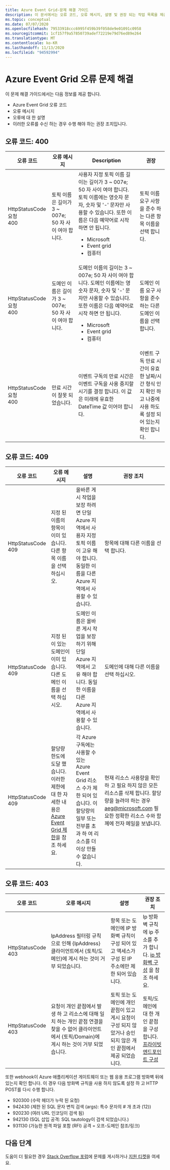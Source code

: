 ```yaml
---
title: Azure Event Grid-문제 해결 가이드
description: 이 문서에서는 오류 코드, 오류 메시지, 설명 및 권장 되는 작업 목록을 제공 합니다.
ms.topic: conceptual
ms.date: 07/07/2020
ms.openlocfilehash: 79533918ccc6995f459b39f058de9e01091c0958
ms.sourcegitcommit: 1cf157f9a57850739adef72219e79d76ed89e264
ms.translationtype: MT
ms.contentlocale: ko-KR
ms.lasthandoff: 11/13/2020
ms.locfileid: "94592994"
---
```

# <a name="troubleshoot-azure-event-grid-errors"></a>Azure Event Grid 오류 문제 해결
이 문제 해결 가이드에서는 다음 정보를 제공 합니다. 

- Azure Event Grid 오류 코드
- 오류 메시지
- 오류에 대 한 설명
- 이러한 오류를 수신 하는 경우 수행 해야 하는 권장 조치입니다. 

## <a name="error-code-400"></a>오류 코드: 400
| 오류 코드 | 오류 메시지 | Description | 권장 |
| ---------- | ------------- | ----------- | -------------- | 
| HttpStatusCode 요청<br/>400 | 토픽 이름은 길이가 3 ~ 007e; 50 자 사이 여야 합니다. | 사용자 지정 토픽 이름 길이는 길이가 3 ~ 007e; 50 자 사이 여야 합니다. 토픽 이름에는 영숫자 문자, 숫자 및 '-' 문자만 사용할 수 있습니다. 또한 이름은 다음 예약어로 시작 하면 안 됩니다. <ul><li>Microsoft</li><li>Event grid</li><li>컴퓨터</li></ul> | 토픽 이름 요구 사항을 준수 하는 다른 항목 이름을 선택 합니다. |
| HttpStatusCode 요청<br/>400 | 도메인 이름은 길이가 3 ~ 007e; 50 자 사이 여야 합니다. | 도메인 이름의 길이는 3 ~ 007e; 50 자 사이 여야 합니다. 도메인 이름에는 영숫자 문자, 숫자 및 '-' 문자만 사용할 수 있습니다. 또한 이름은 다음 예약어로 시작 하면 안 됩니다.<ul><li>Microsoft</li><li>Event grid</li><li>컴퓨터</li> | 도메인 이름 요구 사항을 준수 하는 다른 도메인 이름을 선택 합니다. |
| HttpStatusCode 요청<br/>400 | 만료 시간이 잘못 되었습니다. | 이벤트 구독의 만료 시간은 이벤트 구독을 사용 중지할 시기를 결정 합니다. 이 값은 미래에 유효한 DateTime 값 이어야 합니다.| 이벤트 구독 만료 시간이 유효한 날짜/시간 형식 인지 확인 하 고 나중에 사용 하도록 설정 되어 있는지 확인 합니다. |

## <a name="error-code-409"></a>오류 코드: 409
| 오류 코드 | 오류 메시지 | 설명 | 권장 조치 |
| ---------- | ------------- | ----------- | -------------- | 
| HttpStatusCode <br/>409 | 지정 된 이름의 항목이 이미 있습니다. 다른 항목 이름을 선택 하십시오.   | 올바른 게시 작업을 보장 하려면 단일 Azure 지역에서 사용자 지정 토픽 이름이 고유 해야 합니다. 동일한 이름을 다른 Azure 지역에서 사용할 수 있습니다. | 항목에 대해 다른 이름을 선택 합니다. |
| HttpStatusCode <br/> 409 | 지정 된이 있는 도메인이 이미 있습니다. 다른 도메인 이름을 선택 하십시오. | 도메인 이름은 올바른 게시 작업을 보장 하기 위해 단일 Azure 지역에서 고유 해야 합니다. 동일한 이름을 다른 Azure 지역에서 사용할 수 있습니다. | 도메인에 대해 다른 이름을 선택 하십시오. |
| HttpStatusCode<br/>409 | 할당량 한도에 도달 했습니다. 이러한 제한에 대 한 자세한 내용은 [Azure Event Grid 제한](../azure-resource-manager/management/azure-subscription-service-limits.md#event-grid-limits)을 참조 하세요.  | 각 Azure 구독에는 사용할 수 있는 Azure Event Grid 리소스 수가 제한 되어 있습니다. 이 할당량의 일부 또는 전부를 초과 하 여 리소스를 더 이상 만들 수 없습니다. |    현재 리소스 사용량을 확인 하 고 필요 하지 않은 모든 리소스를 삭제 합니다. 할당량을 늘려야 하는 경우 [aeg@microsoft.com](mailto:aeg@microsoft.com) 필요한 정확한 리소스 수와 함께에 전자 메일을 보냅니다. |

## <a name="error-code-403"></a>오류 코드: 403

| 오류 코드 | 오류 메시지 | 설명 | 권장 조치 |
| ---------- | ------------- | ----------- | ------------------ |
| HttpStatusCode <br/>403 | IpAddress 필터링 규칙으로 인해 {IpAddress} 클라이언트에서 {토픽/도메인}에 게시 하는 것이 거부 되었습니다. | 항목 또는 도메인에 IP 방화벽 규칙이 구성 되어 있고 액세스가 구성 된 IP 주소에만 제한 되어 있습니다. | Ip 방화벽 규칙에 ip 주소를 추가 합니다. [ip 방화벽 구성](configure-firewall.md) 을 참조 하세요. |
| HttpStatusCode <br/> 403 | 요청이 개인 끝점에서 발생 하 고 리소스에 대해 일치 하는 개인 끝점 연결을 찾을 수 없어 클라이언트에서 {토픽/Domain}에 게시 하는 것이 거부 되었습니다. | 토픽 또는 도메인에 개인 끝점이 있고 게시 요청이 구성 되지 않았거나 승인 되지 않은 개인 끝점에서 제공 되었습니다. | 토픽/도메인에 대 한 개인 끝점을 구성 합니다. [프라이빗 엔드포인트 구성](configure-private-endpoints.md) |

또한 webhook이 Azure 애플리케이션 게이트웨이 또는 웹 응용 프로그램 방화벽 뒤에 있는지 확인 합니다. 이 경우 다음 방화벽 규칙을 사용 하지 않도록 설정 하 고 HTTP POST를 다시 수행 합니다.

- 920300 (수락 헤더가 누락 된 요청)
- 942430 (제한 된 SQL 문자 변칙 검색 (args): 특수 문자의 # 개 초과 (12))
- 920230 (여러 URL 인코딩이 검색 됨)
- 942130 (SQL 삽입 공격: SQL tautology이 검색 되었습니다.)
- 931130 (가능한 원격 파일 포함 (RFI) 공격 = 오프-도메인 참조/링크)



## <a name="next-steps"></a>다음 단계
도움이 더 필요한 경우 [Stack Overflow 포럼](https://stackoverflow.com/questions/tagged/azure-eventgrid)에 문제를 게시하거나 [지원 티켓](https://azure.microsoft.com/support/options/)을 여세요. 
